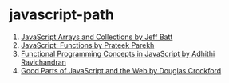 # javascript-path

1. [JavaScript Arrays and Collections by Jeff Batt](ArraysAndCollections.md)
2. [JavaScript: Functions by Prateek Parekh](Functions.md)
3. [Functional Programming Concepts in JavaScript by Adhithi Ravichandran](Functional-JS.md)
4. [Good Parts of JavaScript and the Web by Douglas Crockford](GoodPartsJS.md)
